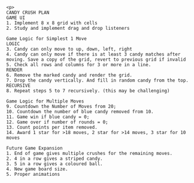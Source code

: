 <!DOCTYPE HTML>
<html>
<head>
<style>

</style>
<script>

</script>
</head>
<body>


    <p>
    CANDY CRUSH PLAN
    GAME UI
    1. Implement 8 x 8 grid with cells
    2. Study and implement drag and drop listeners

    Game Logic for Simplest 1 Move
    LOGIC
    3. Candy can only move to up, down, left, right
    4. Candy can only move if there is at least 3 candy matches after moving. Save a copy of the grid, revert to previous grid if invalid
    5. Check all rows and columns for 3 or more in a line.
    RENDER
    6. Remove the marked candy and render the grid.
    7. Drop the candy vertically. And fill in random candy from the top.
    RECURSIVE
    8. Repeat steps 5 to 7 recursively. (this may be challenging)

    Game Logic for Multiple Moves 
    9. Countdown the Number of Moves from 20;
    10. Countdown the number of blue candy removed from 10.
    11. Game win if blue candy = 0;
    12. Game over if number of rounds = 0;
    13. Count points per item removed. 
    14. Award 1 star for >18 moves, 2 star for >14 moves, 3 star for 10 moves

    Future Game Expansion
    1. End of game gives multiple crushes for the remaining moves.
    2. 4 in a row gives a striped candy.
    3. 5 in a row gives a coloured ball.
    4. New game board size.
    5. Proper animations

 </p> 
</body>
</html>

